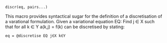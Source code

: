 ```
discr(eq, pairs...)
```

This macro provides syntactical sugar for the definition of a discretisation of a varational formulation. Given a variational equation EQ: Find j ∈ X such that for all k ∈ Y a(k,j) = f(k) can be discretised by stating:

```
eq = @discretise EQ j∈X k∈Y
```
